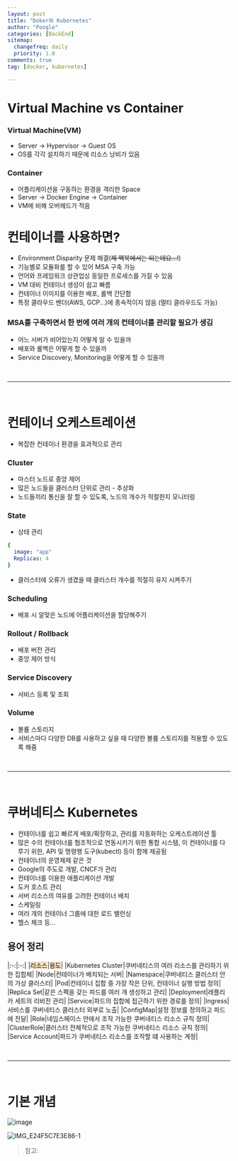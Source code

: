 ```yaml
---
layout: post
title: "Doker와 Kubernetes"
author: "Poogle"
categories: [BackEnd]
sitemap:
  changefreq: daily
  priority: 1.0
comments: true
tag: [docker, kubernetes]

---
```


# Virtual Machine vs Container
### Virtual Machine(VM)
* Server -> Hypervisor -> Guest OS
* OS를 각각 설치하기 때문에 리소스 낭비가 있음

### Container
* 어플리케이션을 구동하는 환경을 격리한 Space
* Server -> Docker Engine -> Container
* VM에 비해 오버헤드가 적음

# 컨테이너를 사용하면?
* Environment Disparity 문제 해결(~~제 맥북에서는 되는데요...!~~)
* 기능별로 모듈화를 할 수 있어 MSA 구축 가능
* 언어와 프레임워크 상관업싱 동일한 프로세스를 가질 수 있음
* VM 대비 컨테이너 생성이 쉽고 빠름
* 컨테이너 이미지를 이용한 배포, 롤백 간단함
* 특정 클라우드 벤더(AWS, GCP...)에 종속적이지 않음 (멀티 클라우드도 가능)

### MSA를 구축하면서 한 번에 여러 개의 컨테이너를 관리할 필요가 생김
* 어느 서버가 비어있는지 어떻게 알 수 있을까
* 배포와 롤백은 어떻게 할 수 있을까
* Service Discovery, Monitoring을 어떻게 할 수 있을까

<br>

---

<br>

# 컨테이너 오케스트레이션
* 복잡한 컨테이너 환경을 효과적으로 관리

### Cluster
* 마스터 노드로 중앙 제어
* 많은 노드들을 클러스터 단위로 관리 - 추상화
* 노드들끼리 통신을 잘 할 수 있도록, 노드의 개수가 적절한지 모니터링

### State
* 상태 관리
```yaml
{ 
  image: "app"
  Replicas: 4
}
```
* 클러스터에 오류가 생겼을 때 클러스터 개수를 적절히 유지 시켜주기

### Scheduling
* 배포 시 알맞은 노드에 어플리케이션을 할당해주기

### Rollout / Rollback
* 배포 버전 관리
* 중앙 제어 방식

### Service Discovery
* 서비스 등록 및 조회

### Volume
* 볼륨 스토리지
* 서비스마다 다양한 DB를 사용하고 싶을 때 다양한 볼륨 스토리지를 적용할 수 있도록 해줌

<br>

---

<br>


# 쿠버네티스 Kubernetes
* 컨테이너를 쉽고 빠르게 배포/확장하고, 관리를 자동화하는 오케스트레이션 툴
* 많은 수의 컨테이너를 협조적으로 연동시키기 위한 통합 시스템, 이 컨테이너를 다루기 위한, API 및 명령행 도구(kubectl) 등이 함께 제공됨
* 컨테이너의 운영체제 같은 것
* Google의 주도로 개발, CNCF가 관리
* 컨테이너를 이용한 애플리케이션 개발
* 도커 호스트 관리
* 서버 리소스의 여유를 고려한 컨테이너 배치
* 스케일링
* 여러 개의 컨테이너 그룹에 대한 로드 밸런싱
* 헬스 체크 등...

## 용어 정리

|:-:|:-:|
|<span style='background-color: #F7DDBE'>리소스</span>|<span style='background-color: #F7DDBE'>용도</span>|
|Kubernetes Cluster|쿠버네티스의 여러 리소스를 관리하기 위한 집합체|
|Node|컨테이너가 배치되는 서버|
|Namespace|쿠버네티스 클러스터 안의 가상 클러스터|
|Pod|컨테이너 집합 중 가장 작은 단위, 컨테이너 실행 방법 정의|
|Replica Set|같은 스펙을 갖는 파드를 여러 개 생성하고 관리|
|Deployment|레플리카 세트의 리비전 관리|
|Service|파드의 집합에 접근하기 위한 경로를 정의|
|Ingress|서비스를 쿠버네티스 클러스터 외부로 노출|
|ConfigMap|설정 정보를 정의하고 파드에 전달|
|Role|네임스페이스 안에서 조작 가능한 쿠버네티스 리소스 규칙 정의|
|ClusterRole|클러스터 전체적으로 조작 가능한 쿠버네티스 리소스 규칙 정의|
|Service Account|파드가 쿠버네티스 리소스를 조작할 떄 사용하는 계정|

<br>

---

<br>

# 기본 개념

![image](https://user-images.githubusercontent.com/58318786/174483293-91e80e16-fef1-4645-a2ec-13205bc9d9b2.png)

![IMG_E24F5C7E3E86-1](https://user-images.githubusercontent.com/58318786/174484358-2af3ac41-1517-444d-99dc-5a9d93446be4.jpeg)




> 참고:
>
> 